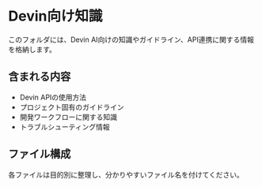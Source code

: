 # Devin向け知識

このフォルダには、Devin AI向けの知識やガイドライン、API連携に関する情報を格納します。

## 含まれる内容

- Devin APIの使用方法
- プロジェクト固有のガイドライン
- 開発ワークフローに関する知識
- トラブルシューティング情報

## ファイル構成

各ファイルは目的別に整理し、分かりやすいファイル名を付けてください。
